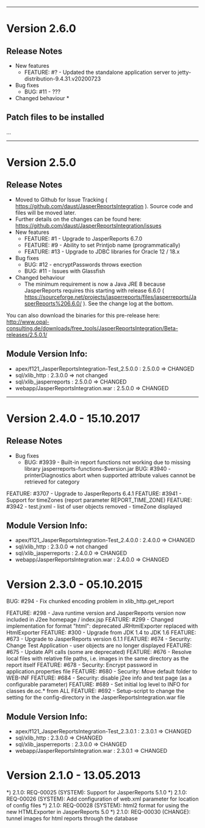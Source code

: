 [//]: # (Infos about this file)
[//]: # (Markdown Syntax: https://guides.github.com/features/mastering-markdown/)

----------------------------------------------------------------------------------
# Version 2.6.0

## Release Notes

* New features
  * FEATURE: #? - Updated the standalone application server to jetty-distribution-9.4.31.v20200723
* Bug fixes
  * BUG: #11 - ???
* Changed behaviour
  * 

## Patch files to be installed
...

----------------------------------------------------------------------------------
# Version 2.5.0

## Release Notes
* Moved to Github for Issue Tracking ( https://github.com/daust/JasperReportsIntegration ). Source code and files will be moved later. 
* Further details on the changes can be found here: https://github.com/daust/JasperReportsIntegration/issues
* New features
  * FEATURE: #1 - Upgrade to JasperReports 6.7.0
  * FEATURE: #9 - Ability to set Printjob name (programmatically)
  * FEATURE: #13 - Upgrade to JDBC libraries for Oracle 12 / 18.x
* Bug fixes
  * BUG: #12 - encryptPasswords throws exection
  * BUG: #11 - Issues with Glassfish
* Changed behaviour
  * The minimum requirement is now a Java JRE 8 because JasperReports requires this starting with release 6.6.0 ( https://sourceforge.net/projects/jasperreports/files/jasperreports/JasperReports%206.6.0/ ). See the change log at the bottom. 

You can also download the binaries for this pre-release here: http://www.opal-consulting.de/downloads/free_tools/JasperReportsIntegration/Beta-releases/2.5.0.1/

## Module Version Info:
- apex/f121_JasperReportsIntegration-Test_2.5.0.0  	: 2.5.0.0 => CHANGED
- sql/xlib_http    							        : 2.3.0.0 => not changed
- sql/xlib_jasperreports    					    : 2.5.0.0 => CHANGED
- webapp/JasperReportsIntegration.war			   	: 2.5.0.0 => CHANGED

----------------------------------------------------------------------------------
# Version 2.4.0 - 15.10.2017

## Release Notes

* Bug fixes
    * BUG: #3939 - Built-in report functions not working due to missing library jasperreports-functions-$version.jar
BUG: #3940 - printerDiagnostics abort when supported attribute values cannot be retrieved for category

FEATURE: #3707 - Upgrade to JasperReports 6.4.1
FEATURE: #3941 - Support for timeZones (report parameter REPORT_TIME_ZONE)
FEATURE: #3942 - test.jrxml - list of user objects removed - timeZone displayed

Module Version Info:
----------------------------------------------
- apex/f121_JasperReportsIntegration-Test_2.4.0.0  	: 2.4.0.0 => CHANGED
- sql/xlib_http    							        : 2.3.0.0 => not changed
- sql/xlib_jasperreports    					    : 2.4.0.0 => CHANGED
- webapp/JasperReportsIntegration.war			   	: 2.4.0.0 => CHANGED

Version 2.3.0 - 05.10.2015
====================================================================================
BUG: #294 - Fix chunked encoding problem in xlib_http.get_report

FEATURE: #298 - Java runtime version and JasperReports version now included in J2ee homepage / index.jsp
FEATURE: #299 - Changed implementation for format "html": deprecated JRHtmlExporter replaced with HtmlExporter
FEATURE: #300 - Upgrade from JDK 1.4 to JDK 1.6
FEATURE: #673 - Upgrade to JasperReports version 6.1.1
FEATURE: #674 - Security: Change Test Application - user objects are no longer displayed
FEATURE: #675 - Update API calls (some are deprecated)
FEATURE: #676 - Resolve local files with relative file paths, i.e. images in the same directory as the report itself
FEATURE: #678 - Security: Encrypt password in application.properties file
FEATURE: #680 - Security: Move default folder to WEB-INF
FEATURE: #684 - Security: disable j2ee info and test page (as a configurable parameter)
FEATURE: #689 - Set initial log level to INFO for classes de.oc.* from ALL
FEATURE: #692 - Setup-script to change the setting for the config-directory in the JasperReportsIntegration.war file

Module Version Info:
----------------------------------------------
- apex/f121_JasperReportsIntegration-Test_2.3.0.1  	: 2.3.0.1 => CHANGED
- sql/xlib_http    									: 2.3.0.0 => CHANGED
- sql/xlib_jasperreports    						: 2.3.0.0 => CHANGED
- webapp/JasperReportsIntegration.war				: 2.3.0.1 => CHANGED

Version 2.1.0 - 13.05.2013
==================================================================
*) 2.1.0: REQ-00025 (SYSTEM): Support for JasperReports 5.1.0
*) 2.1.0: REQ-00026 (SYSTEM): Add configuration of web.xml parameter for location of config files
*) 2.1.0: REQ-00028 (SYSTEM): html2 format for using the new HTMLExporter in JasperReports 5.0
*) 2.1.0: REQ-00030 (CHANGE): tunnel images for html reports through the database
